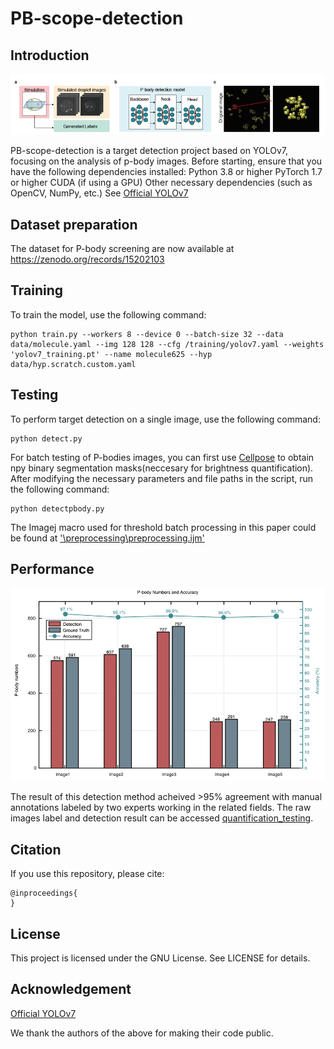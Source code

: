# PB-scope-detection

## Introduction

![Framework of PB-scope-detection](https://github.com/todhc22skjicea/PB-scope-detection/blob/main/pb_detection/quantification_testing/PBdetection_framework.png)

PB-scope-detection is a target detection project based on YOLOv7, focusing on the analysis of p-body images. 
Before starting, ensure that you have the following dependencies installed:
Python 3.8 or higher
PyTorch 1.7 or higher
CUDA (if using a GPU)
Other necessary dependencies (such as OpenCV, NumPy, etc.)
See [Official YOLOv7](https://github.com/WongKinYiu/yolov7)

## Dataset preparation

The dataset for P-body screening are now available at https://zenodo.org/records/15202103

## Training

To train the model, use the following command:
```
python train.py --workers 8 --device 0 --batch-size 32 --data data/molecule.yaml --img 128 128 --cfg /training/yolov7.yaml --weights 'yolov7_training.pt' --name molecule625 --hyp data/hyp.scratch.custom.yaml
```

## Testing

To perform target detection on a single image, use the following command:
```
python detect.py 
```
For batch testing of P-bodies images, you can first use [Cellpose](https://github.com/MouseLand/cellpose) to obtain npy binary segmentation masks(neccesary for brightness quantification). After modifying the necessary parameters and file paths in the script, run the following command:
```
python detectpbody.py
```
The Imagej macro used for threshold batch processing in this paper could be found at ['\preprocessing\preprocessing.ijm'](https://github.com/todhc22skjicea/PB-scope-detection/tree/main/pb_detection/preprocessing)

## Performance
![Perfomance of PB-scope-detection](https://github.com/todhc22skjicea/PB-scope-detection/blob/main/pb_detection/quantification_testing/PBdetection.png)

The result of this detection method acheived >95% agreement with manual annotations labeled by two experts working in the related fields.
The raw images label and detection result can be accessed [quantification_testing](https://github.com/todhc22skjicea/PB-scope-detection/tree/main/pb_detection/quantification_testing).

## Citation
If you use this repository, please cite:
```
@inproceedings{
}
```

## License

This project is licensed under the GNU License. See LICENSE for details.

## Acknowledgement

[Official YOLOv7](https://github.com/WongKinYiu/yolov7)

We thank the authors of the above for making their code public.
